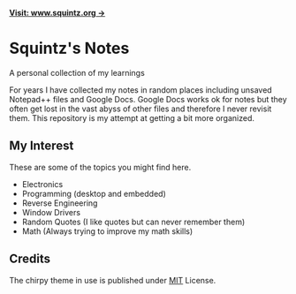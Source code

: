 [**Visit: www.squintz.org →**](https://www.squintz.or)

# Squintz's Notes

A personal collection of my learnings

For years I have collected my notes in random places including unsaved Notepad++ files and Google Docs. Google Docs works ok for notes but they often get lost in the vast abyss of other files and therefore I never revisit them. This repository is my attempt at getting a bit more organized.

## My Interest

These are some of the topics you might find here.

* Electronics
* Programming (desktop and embedded)
* Reverse Engineering
* Window Drivers
* Random Quotes (I like quotes but can never remember them)
* Math (Always trying to improve my math skills)

## Credits

The chirpy theme in use is published under [MIT](https://github.com/cotes2020/jekyll-theme-chirpy/blob/master/LICENSE) License.

<!-- ReadMe links -->

[jb]: https://www.jetbrains.com/?from=jekyll-theme-chirpy
[cn-donation]: https://cotes2020.github.io/sponsor/

